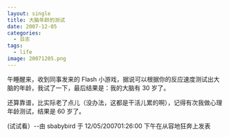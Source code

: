 ```yaml
---
layout: single
title: 大脑年龄的测试
date: 2007-12-05
categories:
  - 日志
tags:
  - life
image: 20071205.png
---
```


午睡醒来，收到同事发来的 Flash 小游戏，据说可以根据你的反应速度测试出大脑的年龄，我试了一下，最后结果是：我的大脑有 30 岁了。

还算靠谱，比实际老了点儿（没办法，这都是干活儿累的啊），记得有次我做心理年龄测试，结果是 60 岁了。

(试试看）--由 sbabybird 于 12/05/200701&#58;26&#58;00 下午在从容地狂奔上发表
